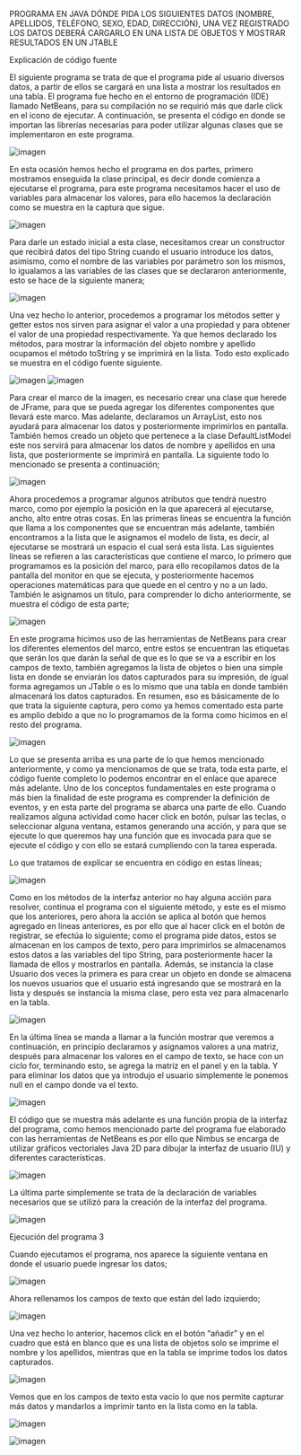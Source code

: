 PROGRAMA EN JAVA DÓNDE PIDA LOS SIGUIENTES DATOS (NOMBRE, APELLIDOS, TELÉFONO, SEXO, EDAD, DIRECCIÓN), UNA VEZ REGISTRADO LOS DATOS DEBERÁ CARGARLO EN UNA LISTA DE OBJETOS Y MOSTRAR RESULTADOS EN UN JTABLE

Explicación de código fuente

El siguiente programa se trata de que el programa pide al usuario diversos datos, a partir de ellos se cargará en una lista a mostrar los resultados en una tabla. El programa fue hecho en el entorno de programación (IDE) llamado NetBeans, para su compilación no se requirió más que darle click en el icono de ejecutar. 
A continuación, se presenta el código en donde se importan las librerías necesarias para poder utilizar algunas clases que se implementaron en este programa.

![imagen](https://user-images.githubusercontent.com/71055467/109014079-6c002000-7679-11eb-962d-68db04168024.png)

En esta ocasión hemos hecho el programa en dos partes, primero mostramos enseguida la clase principal, es decir donde comienza a ejecutarse el programa, para este programa necesitamos hacer el uso de variables para almacenar los valores, para ello hacemos la declaración como se muestra en la captura que sigue.

![imagen](https://user-images.githubusercontent.com/71055467/109014120-76221e80-7679-11eb-9fc7-099df714d33f.png)

Para darle un estado inicial a esta clase, necesitamos crear un constructor que recibirá datos del tipo String cuando el usuario introduce los datos, asimismo, como el nombre de las variables por parámetro son los mismos, lo igualamos a las variables de las clases que se declararon anteriormente, esto se hace de la siguiente manera;

![imagen](https://user-images.githubusercontent.com/71055467/109014160-7e7a5980-7679-11eb-9963-c46876986d7d.png)

Una vez hecho lo anterior, procedemos a programar los métodos setter y getter estos nos sirven para asignar el valor a una propiedad y para obtener el valor de una propiedad respectivamente.
Ya que hemos declarado los métodos, para mostrar la información del objeto nombre y apellido ocupamos el método toString y se imprimirá en la lista. Todo esto explicado se muestra en el código fuente siguiente.

![imagen](https://user-images.githubusercontent.com/71055467/109014204-889c5800-7679-11eb-8746-9402c63c2cc1.png)
![imagen](https://user-images.githubusercontent.com/71055467/109014215-8d610c00-7679-11eb-9df4-98094651ccec.png)

Para crear el marco de la imagen, es necesario crear una clase que herede de JFrame, para que se pueda agregar los diferentes componentes que llevará este marco. Mas adelante, declaramos un ArrayList, esto nos ayudará para almacenar los datos y posteriormente imprimirlos en pantalla.
También hemos creado un objeto que pertenece a la clase DefaultListModel este nos servirá para almacenar los datos de nombre y apellidos en una lista, que posteriormente se imprimirá en pantalla. La siguiente todo lo mencionado se presenta a continuación;

![imagen](https://user-images.githubusercontent.com/71055467/109014259-9651dd80-7679-11eb-8cd2-88dd1adeb99c.png)

Ahora procedemos a programar algunos atributos que tendrá nuestro marco, como por ejemplo la posición en la que aparecerá al ejecutarse, ancho, alto entre otras cosas. En las primeras líneas se encuentra la función que llama a los componentes que se encuentran más adelante, también encontramos a la lista que le asignamos el modelo de lista, es decir, al ejecutarse se mostrará un espacio el cual será esta lista.
Las siguientes líneas se refieren a las características que contiene el marco, lo primero que programamos es la posición del marco, para ello recopilamos datos de la pantalla del monitor en que se ejecuta, y posteriormente hacemos operaciones matemáticas para que quede en el centro y no a un lado.
También le asignamos un título, para comprender lo dicho anteriormente, se muestra el código de esta parte;

![imagen](https://user-images.githubusercontent.com/71055467/109014294-9d78eb80-7679-11eb-8b6a-9fedc320d8e8.png)

En este programa hicimos uso de las herramientas de NetBeans para crear los diferentes elementos del marco, entre estos se encuentran las etiquetas que serán los que darán la señal de que es lo que se va a escribir en los campos de texto, también agregamos la lista de objetos o bien una simple lista en donde se enviarán los datos capturados para su impresión, de igual forma agregamos un JTable o es lo mismo que una tabla en donde también almacenará los datos capturados. En resumen, eso es básicamente de lo que trata la siguiente captura, pero como ya hemos comentado esta parte es amplio debido a que no lo programamos de la forma como hicimos en el resto del programa.

![imagen](https://user-images.githubusercontent.com/71055467/109014359-ab2e7100-7679-11eb-97f8-abf427fa5b1f.png)

Lo que se presenta arriba es una parte de lo que hemos mencionado anteriormente, y como ya mencionamos de que se trata, toda esta parte, el código fuente completo lo podemos encontrar en el enlace que aparece más adelante.
Uno de los conceptos fundamentales en este programa o más bien la finalidad de este programa es comprender la definición de eventos, y en esta parte del programa se abarca una parte de ello.
Cuando realizamos alguna actividad como hacer click en botón, pulsar las teclas, o seleccionar alguna ventana, estamos generando una acción, y para que se ejecute lo que queremos hay una función que es invocada para que se ejecute el código y con ello se estará cumpliendo con la tarea esperada.

Lo que tratamos de explicar se encuentra en código en estas líneas;

![imagen](https://user-images.githubusercontent.com/71055467/109014398-b5e90600-7679-11eb-97e4-961d8844d4d7.png)

Como en los métodos de la interfaz anterior no hay alguna acción para resolver, continua el programa con el siguiente método, y este es el mismo que los anteriores, pero ahora la acción se aplica al botón que hemos agregado en líneas anteriores, es por ello que al hacer click en el botón de registrar, se efectúa lo siguiente; como el programa pide datos, estos se almacenan en los campos de texto, pero para imprimirlos se almacenamos estos datos a las variables del tipo String, para posteriormente hacer la llamada de ellos y mostrarlos en pantalla. Además, se instancia la clase Usuario dos veces la primera es para crear un objeto en donde se almacena los nuevos usuarios que el usuario está ingresando que se mostrará en la lista y después se instancia la misma clase, pero esta vez para almacenarlo en la tabla.

![imagen](https://user-images.githubusercontent.com/71055467/109014456-c5684f00-7679-11eb-837d-4d19b00dd470.png)

En la última línea se manda a llamar a la función mostrar que veremos a continuación, en principio declaramos y asignamos valores a una matriz, después para almacenar los valores en el campo de texto, se hace con un ciclo for, terminando esto, se agrega la matriz en el panel y en la tabla. Y para eliminar los datos que ya introdujo el usuario simplemente le ponemos null en el campo donde va el texto.

![imagen](https://user-images.githubusercontent.com/71055467/109014491-cdc08a00-7679-11eb-894b-4d107d101700.png)

El código que se muestra más adelante es una función propia de la interfaz del programa, como hemos mencionado parte del programa fue elaborado con las herramientas de NetBeans es por ello que Nimbus se encarga de utilizar gráficos vectoriales Java 2D para dibujar la interfaz de usuario (IU) y diferentes características.

![imagen](https://user-images.githubusercontent.com/71055467/109014522-d749f200-7679-11eb-8e72-51bf95f56171.png)

La última parte simplemente se trata de la declaración de variables necesarios que se utilizó para la creación de la interfaz del programa.

![imagen](https://user-images.githubusercontent.com/71055467/109014548-ddd86980-7679-11eb-86dc-6090fbbf4b69.png)



Ejecución del programa 3

Cuando ejecutamos el programa, nos aparece la siguiente ventana en donde el usuario puede ingresar los datos;

![imagen](https://user-images.githubusercontent.com/71055467/109014613-eaf55880-7679-11eb-9da6-cb4ab1016e4e.png)

Ahora rellenamos los campos de texto que están del lado izquierdo;

![imagen](https://user-images.githubusercontent.com/71055467/109014654-f5175700-7679-11eb-9fff-21845469b2d3.png)

Una vez hecho lo anterior, hacemos click en el botón “añadir” y en el cuadro que está en blanco que es una lista de objetos solo se imprime el nombre y los apellidos, mientras que en la tabla se imprime todos los datos capturados.

![imagen](https://user-images.githubusercontent.com/71055467/109014683-fcd6fb80-7679-11eb-82d7-f05b39c84b99.png)

Vemos que en los campos de texto esta vacío lo que nos permite capturar más datos y mandarlos a imprimir tanto en la lista como en la tabla.

![imagen](https://user-images.githubusercontent.com/71055467/109014719-0496a000-767a-11eb-91ad-af527fce6b76.png)

![imagen](https://user-images.githubusercontent.com/71055467/109014734-07919080-767a-11eb-87a8-f814992e496b.png)

